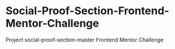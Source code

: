 # Social-Proof-Section-Frontend-Mentor-Challenge
Project social-proof-section-master  Frontend Mentor Challenge
